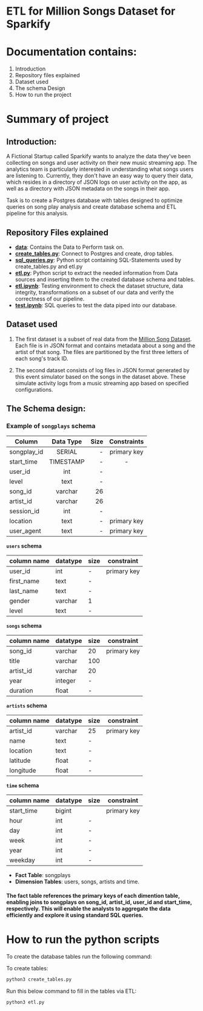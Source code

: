 # ETL for Million Songs Dataset for Sparkify
# Documentation contains:
1. Introduction
2. Repository files explained
3. Dataset used
4. The schema Design
5. How to run the project

# Summary of project
## Introduction:

A Fictional Startup called Sparkify wants to analyze the data they've been collecting on songs and user activity on their new music streaming app. The analytics team is particularly interested in understanding what songs users are listening to. Currently, they don't have an easy way to query their data, which resides in a directory of JSON logs on user activity on the app, as well as a directory with JSON metadata on the songs in their app.

Task is to create a Postgres database with tables designed to optimize queries on song play analysis and create database schema and ETL pipeline for this analysis.

## Repository Files explained


* **[data](data)**: Contains the Data to Perform task on. 
* **[create_tables.py](create_tables.py)**: Connect to Postgres and create, drop tables.
* **[sql_queries.py](sql_queries.py)**: Python script containing SQL-Statements used by create_tables.py and etl.py
* **[etl.py](etl.py)**: Python script to extract the needed information from Data sources and inserting them to the created database schema and tables.
* **[etl.ipynb](etl.ipynb)**: Testing environment to check the dataset structure, data integrity, transformations on a subset of our data and verify the correctness of our pipeline.
* **[test.ipynb](test.ipynb)**: SQL queries to test the data piped into our database.


## Dataset used

1. The first dataset is a subset of real data from the [Million Song Dataset](http://millionsongdataset.com/). Each file is in JSON format and contains metadata about a song and the artist of that song. The files are partitioned by the first three letters of each song's track ID.

2. The second dataset consists of log files in JSON format generated by this event simulator based on the songs in the dataset above. These simulate activity logs from a music streaming app based on specified configurations.


## The Schema design:

### Example of **`songplays` schema**


| Column        | Data Type     | Size  |Constraints|
| ------------- |:-------------:| -----:|:---------:|
| songplay_id   | SERIAL        | -     |primary key|
| start_time    | TIMESTAMP        | -     |      -    |
| user_id   | int        | -     |           |
| level   | text        | -     |           |
| song_id   | varchar        | 26    |           |
| artist_id   | varchar        | 26     |           |
| session_id   | int        | -     |           |
| location   | text        | -     |primary key|
| user_agent   | text        | -     |primary key|


**`users` schema**

| column name | datatype | size | constraint|
|-------------|----------|------|-----------|
| user_id     |int       |-     |primary key|
| first_name  |text      |-     ||
| last_name   |text      |-     ||
| gender      |varchar   |1     ||
| level       |text      |-     ||

**`songs` schema**

| column name | datatype | size | constraint|
|-------------|----------|------|-----------|
| song_id     |varchar   |20    |primary key|
| title       |varchar      |100     ||
| artist_id   |varchar   |20    ||
| year        |integer       |-     ||
| duration    |float     |-     ||

**`artists` schema**

| column name | datatype | size | constraint|
|-------------|----------|------|-----------|
| artist_id   |varchar   |25    |primary key|
| name        |text      |-     ||
| location    |text      |-     ||
| latitude    |float     |-     ||
| longitude   |float     |-     ||

**`time` schema**

| column name | datatype | size | constraint|
|-------------|----------|------|-----------|
| start_time  |bigint    |      |primary key|
| hour        |int       |-     ||
| day         |int       |-     ||
| week        |int       |-     ||
| year        |int       |-     ||
| weekday     |int       |-     ||


* **Fact Table**: songplays
* **Dimension Tables**: users, songs, artists and time.
#### The fact table references the primary keys of each dimention table, enabling joins to songplays on song_id, artist_id, user_id and start_time, respectively. This will enable the analysts to aggregate the data efficiently and explore it using standard SQL queries.

# How to run the python scripts

To create the database tables run the following command:

To create tables:
```bash
python3 create_tables.py
```
Run this below command to fill in the tables via ETL:
```bash
python3 etl.py
```